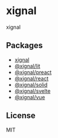 # xignal
xignal

## Packages

- [xignal](./packages/xignal)
- [@xignal/lit](./packages/xignal-lit)
- [@xignal/preact](./packages/xignal-preact)
- [@xignal/react](./packages/xignal-react)
- [@xignal/solid](./packages/xignal-solid)
- [@xignal/svelte](./packages/xignal-svelte)
- [@xignal/vue](./packages/xignal-vue)

## License

MIT